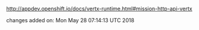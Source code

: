http://appdev.openshift.io/docs/vertx-runtime.html#mission-http-api-vertx

 
 changes added on: Mon May 28 07:14:13 UTC 2018